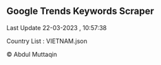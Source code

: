 

## Google Trends Keywords Scraper 
 
Last Update 22-03-2023 , 10:57:38

Country List :
VIETNAM.json



© Abdul Muttaqin 
